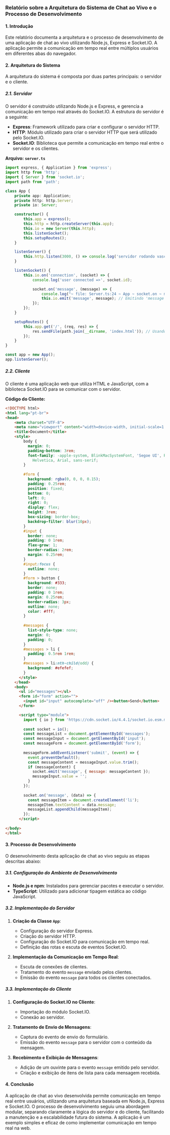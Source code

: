 ### Relatório sobre a Arquitetura do Sistema de Chat ao Vivo e o Processo de Desenvolvimento

#### 1. Introdução

Este relatório documenta a arquitetura e o processo de desenvolvimento de uma aplicação de chat ao vivo utilizando Node.js, Express e Socket.IO. A aplicação permite a comunicação em tempo real entre múltiplos usuários em diferentes abas do navegador.

#### 2. Arquitetura do Sistema

A arquitetura do sistema é composta por duas partes principais: o servidor e o cliente.

##### 2.1. Servidor

O servidor é construído utilizando Node.js e Express, e gerencia a comunicação em tempo real através do Socket.IO. A estrutura do servidor é a seguinte:

- **Express**: Framework utilizado para criar e configurar o servidor HTTP.
- **HTTP**: Módulo utilizado para criar o servidor HTTP que será utilizado pelo Socket.IO.
- **Socket.IO**: Biblioteca que permite a comunicação em tempo real entre o servidor e os clientes.

**Arquivo: `server.ts`**

```typescript
import express, { Application } from 'express';
import http from 'http';
import { Server } from 'socket.io';
import path from 'path';

class App {
    private app: Application;
    private http: http.Server;
    private io: Server;

    constructor() {
        this.app = express();
        this.http = http.createServer(this.app);
        this.io = new Server(this.http);
        this.listenSocket();
        this.setupRoutes();
    }

    listenServer() {
        this.http.listen(3000, () => console.log('servidor rodando vasco'));
    }

    listenSocket() {
        this.io.on('connection', (socket) => {
            console.log('user connected =>', socket.id);

            socket.on('message', (message) => {
                console.log("~ file: Server.ts:24 ~ App ~ socket.on ~ msg:", message);
                this.io.emit('message', message); // Emitindo 'message' para todos os clientes
            });
        });
    }

    setupRoutes() {
        this.app.get('/', (req, res) => {
            res.sendFile(path.join(__dirname, 'index.html')); // Usando path.join para compatibilidade
        });
    }
}

const app = new App();
app.listenServer();
```

##### 2.2. Cliente

O cliente é uma aplicação web que utiliza HTML e JavaScript, com a biblioteca Socket.IO para se comunicar com o servidor.

**Código do Cliente:**

```html
<!DOCTYPE html>
<html lang="pt-br">
<head>
    <meta charset="UTF-8">
    <meta name="viewport" content="width=device-width, initial-scale=1.0">
    <title>Document</title>
    <style>
        body {
          margin: 0;
          padding-bottom: 3rem;
          font-family: -apple-system, BlinkMacSystemFont, 'Segoe UI', Roboto,
            Helvetica, Arial, sans-serif;
        }
  
        #form {
          background: rgba(0, 0, 0, 0.15);
          padding: 0.25rem;
          position: fixed;
          bottom: 0;
          left: 0;
          right: 0;
          display: flex;
          height: 3rem;
          box-sizing: border-box;
          backdrop-filter: blur(10px);
        }
        #input {
          border: none;
          padding: 0 1rem;
          flex-grow: 1;
          border-radius: 2rem;
          margin: 0.25rem;
        }
        #input:focus {
          outline: none;
        }
        #form > button {
          background: #333;
          border: none;
          padding: 0 1rem;
          margin: 0.25rem;
          border-radius: 3px;
          outline: none;
          color: #fff;
        }
  
        #messages {
          list-style-type: none;
          margin: 0;
          padding: 0;
        }
        #messages > li {
          padding: 0.5rem 1rem;
        }
        #messages > li:nth-child(odd) {
          background: #efefef;
        }
      </style>
    </head>
    <body>
      <ul id="messages"></ul>
      <form id="form" action="">
        <input id="input" autocomplete="off" /><button>Send</button>
      </form>

      <script type="module">
        import { io } from 'https://cdn.socket.io/4.4.1/socket.io.esm.min.js';
      
        const socket = io();
        const messageList = document.getElementById('messages');
        const messageInput = document.getElementById('input');
        const messageForm = document.getElementById('form');
      
        messageForm.addEventListener('submit', (event) => {
          event.preventDefault();
          const messageContent = messageInput.value.trim();
          if (messageContent) {
            socket.emit('message', { message: messageContent });
            messageInput.value = '';
          }
        });
      
        socket.on('message', (data) => {
          const messageItem = document.createElement('li');
          messageItem.textContent = data.message;
          messageList.appendChild(messageItem);
        });
      </script>
      
</body>
</html>
```

#### 3. Processo de Desenvolvimento

O desenvolvimento desta aplicação de chat ao vivo seguiu as etapas descritas abaixo:

##### 3.1. Configuração do Ambiente de Desenvolvimento

- **Node.js e npm**: Instalados para gerenciar pacotes e executar o servidor.
- **TypeScript**: Utilizado para adicionar tipagem estática ao código JavaScript.

##### 3.2. Implementação do Servidor

1. **Criação da Classe `App`**:
   - Configuração do servidor Express.
   - Criação do servidor HTTP.
   - Configuração do Socket.IO para comunicação em tempo real.
   - Definição das rotas e escuta de eventos Socket.IO.

2. **Implementação da Comunicação em Tempo Real**:
   - Escuta de conexões de clientes.
   - Tratamento do evento `message` enviado pelos clientes.
   - Emissão do evento `message` para todos os clientes conectados.

##### 3.3. Implementação do Cliente

1. **Configuração do Socket.IO no Cliente**:
   - Importação do módulo Socket.IO.
   - Conexão ao servidor.

2. **Tratamento de Envio de Mensagens**:
   - Captura do evento de envio do formulário.
   - Emissão do evento `message` para o servidor com o conteúdo da mensagem.

3. **Recebimento e Exibição de Mensagens**:
   - Adição de um ouvinte para o evento `message` emitido pelo servidor.
   - Criação e exibição de itens de lista para cada mensagem recebida.

#### 4. Conclusão

A aplicação de chat ao vivo desenvolvida permite comunicação em tempo real entre usuários, utilizando uma arquitetura baseada em Node.js, Express e Socket.IO. O processo de desenvolvimento seguiu uma abordagem modular, separando claramente a lógica do servidor e do cliente, facilitando a manutenção e a escalabilidade futura do sistema. A aplicação é um exemplo simples e eficaz de como implementar comunicação em tempo real na web.
